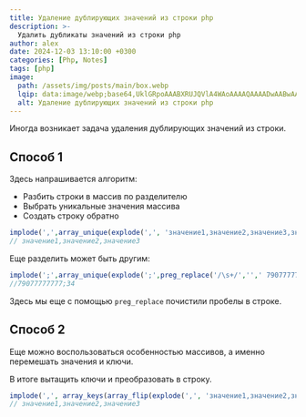 ```yaml
---
title: Удаление дублирующих значений из строки php
description: >-
  Удалить дубликаты значений из строки php
author: alex
date: 2024-12-03 13:10:00 +0300
categories: [Php, Notes]
tags: [php]
image:
  path: /assets/img/posts/main/box.webp
  lqip: data:image/webp;base64,UklGRpoAAABXRUJQVlA4WAoAAAAQAAAADwAABwAAQUxQSDIAAAARL0AmbZurmr57yyIiqE8oiG0bejIYEQTgqiDA9vqnsUSI6H+oAERp2HZ65qP/VIAWAFZQOCBCAAAA8AEAnQEqEAAIAAVAfCWkAALp8sF8rgRgAP7o9FDvMCkMde9PK7euH5M1m6VWoDXf2FkP3BqV0ZYbO6NA/VFIAAAA
  alt: Удаление дублирующих значений из строки php
---
```


Иногда возникает задача удаления дублирующих значений из строки.


## Способ 1

Здесь напрашивается алгоритм:

- Разбить строки в массив по разделителю
- Выбрать уникальные значения массива
- Создать строку обратно

````php
implode(',',array_unique(explode(',', 'значение1,значение2,значение3,значение1')) 
// значение1,значение2,значение3
````

Еще разделить может быть другим:

````php
implode(';',array_unique(explode(';',preg_replace('/\s+/','',' 79077777777; 34; 79077777777; 79077777777; 79077777777; 79077777777; 79077777777; 79077777777; 79077777777; 79077777777; 79077777777; 79077777777'))));
//79077777777;34
````

Здесь мы еще с помощью `preg_replace` почистили пробелы в строке.

## Способ 2

Еще можно воспользоваться особенностью массивов, а именно перемешать значения и ключи.

В итоге вытащить ключи и преобразовать в строку.

````php
implode(',', array_keys(array_flip(explode(',', 'значение1,значение2,значение3,значение1'))));
// значение1,значение2,значение3
````
